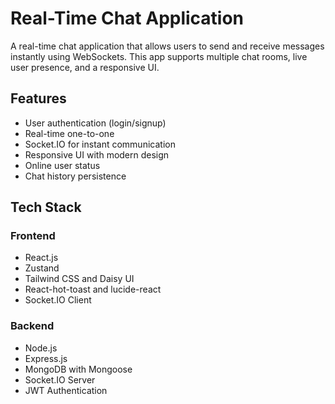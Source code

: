 #  Real-Time Chat Application

A real-time chat application that allows users to send and receive messages instantly using WebSockets. This app supports multiple chat rooms, live user presence, and a responsive UI.

## Features

- User authentication (login/signup)
- Real-time one-to-one
- Socket.IO for instant communication
- Responsive UI with modern design
- Online user status
- Chat history persistence

## Tech Stack

### Frontend
- React.js
- Zustand
- Tailwind CSS and Daisy UI
- React-hot-toast and lucide-react
- Socket.IO Client

### Backend
- Node.js
- Express.js
- MongoDB with Mongoose
- Socket.IO Server
- JWT Authentication
